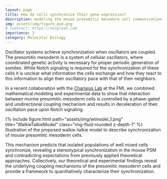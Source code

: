 ```yaml
---
layout: page
title: How do cells synchronize their gene expression?   
description: modeling the mouse presomitic mesoderm cell communication
img: assets/img/figure_psm.png
# redirect: https://unsplash.com
importance: 3
category: Molecular Biology
---
```

Oscillator systems achieve synchronization when oscillators are coupled. The presomitic mesoderm is a system of cellular oscillators, where coordinated genetic activity is necessary for proper periodic generation of somites. While Notch signaling is required for the synchronization of these cells it is unclear what information the cells exchange and how they react to this information to align their oscillatory pace with that of their neighbors.

In a recent collaboration with the [Charisios Lab](https://www.fmi.ch/research-groups/groupleader.html?group=137) at the FMI, we combined mathematical modeling and experimental data to show that interaction between murine presomitic mesoderm cells is controlled by a phase-gated and unidirectional coupling mechanism and results in deceleration of their oscillation pace upon Notch signaling.

<div class="row">
    <div class="col-sm mt-3 mt-md-0">
        {% include figure.html path="assets/img/wtmodel_1.png" title="WalkieTalkieModel" class="img-fluid rounded z-depth-1" %}
    </div>
</div>
<div class="caption">
    Illustration of the proposed walkie-talkie model to describe synchronization of mouse presomitic mesoderm cells.
</div>


This mechanism predicts that isolated populations of well mixed cells synchronize, revealing a stereotypical synchronization in the mouse PSM and contradicting expectations from previously applied theoretical approaches. Collectively, our theoretical and experimental findings reveal the underlying coupling mechanisms of the presomitic mesoderm cells and provide a framework to quantitatively characterize their synchronization.
